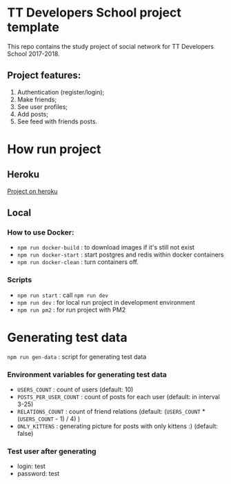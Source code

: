 # TT Developers School project template

This repo contains the study project of social network for TT Developers School 2017-2018.

## Project features:
1. Authentication (register/login);
2. Make friends;
3. See user profiles;
3. Add posts;
4. See feed with friends posts.

# How run project

## Heroku
[Project on heroku](https://tt-school-project-template.herokuapp.com/)

## Local

### How to use Docker:
* `npm run docker-build` : to download images if it's still not exist
* `npm run docker-start` : start postgres and redis within docker containers
* `npm run docker-clean` : turn containers off.

### Scripts
* `npm run start` : call `npm run dev`
* `npm run dev`   : for local run project in development environment
* `npm run pm2`   : for run project with PM2

# Generating test data

`npm run gen-data` : script for generating test data

### Environment variables for generating test data
* `USERS_COUNT`          : count of users (default: 10)
* `POSTS_PER_USER_COUNT` : count of posts for each user (default: in interval 3-25)
* `RELATIONS_COUNT`      : count of friend relations (default: (`USERS_COUNT` * (`USERS_COUNT` - 1) / 4) )
* `ONLY_KITTENS`         : generating picture for posts with only kittens :) (default: false)

### Test user after generating
* login: test
* password: test
